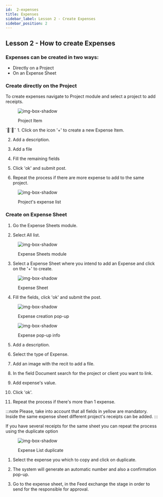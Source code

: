 ```yaml
---
id:  2-expenses
title: Expenses
sidebar_label: Lesson 2 - Create Expenses
sidebar_position: 2
---
```


## Lesson 2 - How to create Expenses 

<h3>Expenses can be created in two ways:</h3>

- Directly on a Project
- On an Expense Sheet

### Create directly on the Project

To create expenses navigate to Project module and select a project to add receipts.

<figure>

![img-box-shadow](/img/university/expenses/university-expenses-3-project.png)
<figcaption>Project Item</figcaption>
</figure>
´`˝
1. Click on the icon '+' to create a new Expense Item.

2. Add a description.

3. Add a file

4. Fill the remaining fields

5. Click 'ok' and submit post.

6. Repeat the process if there are more expense to add to the same project.

<figure>

![img-box-shadow](/img/university/expenses/university-expenses-6-project-list.png)
<figcaption>Project's expense list</figcaption>
</figure>

### Create on Expense Sheet

1. Go the Expense Sheets module.

2. Select All list.

<figure>

![img-box-shadow](/img/university/expenses/university-expense-sheets-1.png)
<figcaption>Expense Sheets module</figcaption>
</figure>

3. Select a Expense Sheet where you intend to add an Expense and click on the '+' to create.

<figure>

![img-box-shadow](/img/university/expenses/university-expenses-1-creation.png)
<figcaption>Expense Sheet</figcaption>
</figure>

4. Fill the fields, click 'ok' and submit the post.

<figure>

![img-box-shadow](/img/university/expenses/university-expenses-2.png)
<figcaption>Expense creation pop-up</figcaption>
</figure>


<figure>

![img-box-shadow](/img/university/expenses/university-expenses-4.png)
<figcaption>Expense pop-up info</figcaption>
</figure>

5. Add a description.

6. Select the type of Expense.

7. Add an image with the recit to add a file.

8. In the field Document search for the project or client you want to link.

9. Add expense's value.

10. Click 'ok'.

11. Repeat the process if there's more than 1 expense.


:::note
Please, take into account that all fields in yellow are mandatory. 
Inside the same expense sheet different project's receipts can be added.
:::

If you have several receipts for the same sheet you can repeat the process using the duplicate option

<figure>

![img-box-shadow](/img/university/expenses/university-expenses-5.png)
<figcaption>Expense List duplicate</figcaption>
</figure>

1. Select the expense you which to copy and click on duplicate.

2. The system will generate an automatic number and also a confirmation pop-up.

3. Go to the expense sheet, in the Feed exchange the stage in order to send for the responsible for approval.


